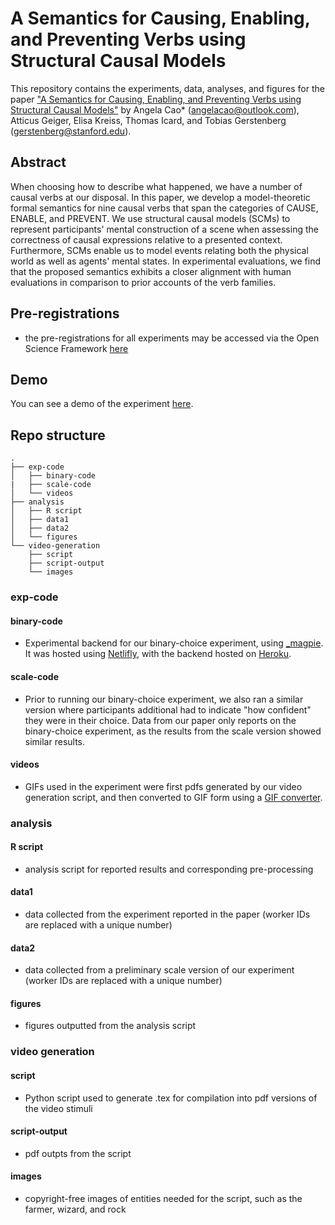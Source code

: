 # A Semantics for Causing, Enabling, and Preventing Verbs using Structural Causal Models

This repository contains the experiments, data, analyses, and figures for the paper ["A Semantics for Causing, Enabling, and Preventing Verbs using Structural Causal Models"](https://google.com) by Angela Cao* (angelacao@outlook.com), Atticus Geiger, Elisa Kreiss, Thomas Icard, and Tobias Gerstenberg (gerstenberg@stanford.edu).

## Abstract
When choosing how to describe what happened, we have a number of causal verbs at our disposal. In this paper, we develop a model-theoretic formal semantics for nine causal verbs that span the categories of CAUSE, ENABLE, and PREVENT. We use structural causal models (SCMs) to represent participants' mental construction of a scene when assessing the correctness of causal expressions relative to a presented context. Furthermore, SCMs enable us to model events relating both the physical world as well as agents' mental states. In experimental evaluations, we find that the proposed semantics exhibits a closer alignment with human evaluations in comparison to prior accounts of the verb families.

## Pre-registrations
- the pre-registrations for all experiments may be accessed via the Open Science Framework [here](https://osf.io/)

## Demo
You can see a demo of the experiment [here](https://mellifluous-semifreddo-3bdde2.netlify.app/).

## Repo structure
```
.
├── exp-code
│   ├── binary-code
|   ├── scale-code
│   └── videos
├── analysis
│   ├── R script
│   ├── data1
│   ├── data2
│   └── figures
└── video-generation
    ├── script
    ├── script-output
    └── images
```

### exp-code

#### binary-code

- Experimental backend for our binary-choice experiment, using [_magpie](https://magpie-ea.github.io/magpie-site/). It was hosted using [Netlifly](https://app.netlify.com/), with the backend hosted on [Heroku](https://www.heroku.com/).

#### scale-code

- Prior to running our binary-choice experiment, we also ran a similar version where participants additional had to indicate "how confident" they were in their choice. Data from our paper only reports on the binary-choice experiment, as the results from the scale version showed similar results.

#### videos

- GIFs used in the experiment were first pdfs generated by our video generation script, and then converted to GIF form using a [GIF converter](https://ezgif.com/maker).

### analysis

#### R script

- analysis script for reported results and corresponding pre-processing

#### data1

- data collected from the experiment reported in the paper (worker IDs are replaced with a unique number)

#### data2

- data collected from a preliminary scale version of our experiment (worker IDs are replaced with a unique number)

#### figures

- figures outputted from the analysis script

### video generation

#### script

- Python script used to generate .tex for compilation into pdf versions of the video stimuli

#### script-output

- pdf outpts from the script

#### images

- copyright-free images of entities needed for the script, such as the farmer, wizard, and rock

